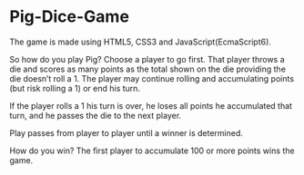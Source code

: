 # Pig-Dice-Game

The game is made using HTML5, CSS3 and JavaScript(EcmaScript6).

So how do you play Pig?
Choose a player to go first. That player throws a die and scores as many points as the total shown on the die providing the die doesn’t roll a 1. The player may continue rolling and accumulating points (but risk rolling a 1) or end his turn.

If the player rolls a 1 his turn is over, he loses all points he accumulated that turn, and he passes the die to the next player.

Play passes from player to player until a winner is determined.

How do you win?
The first player to accumulate 100 or more points wins the game.
